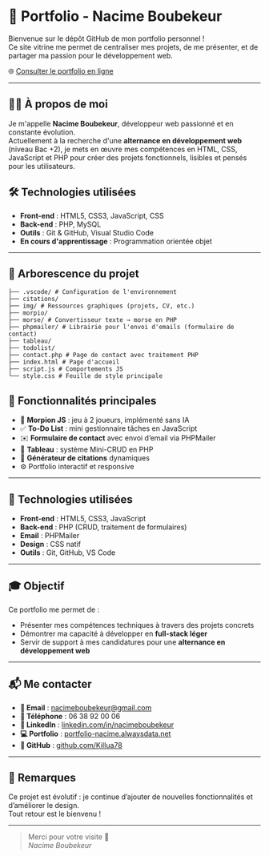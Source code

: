 # 🎯 Portfolio - Nacime Boubekeur

Bienvenue sur le dépôt GitHub de mon portfolio personnel !  
Ce site vitrine me permet de centraliser mes projets, de me présenter, et de partager ma passion pour le développement web.

🌐 [Consulter le portfolio en ligne](https://portfolio-nacime.alwaysdata.net)

---

## 🧑‍💻 À propos de moi

Je m'appelle **Nacime Boubekeur**, développeur web passionné et en constante évolution.  
Actuellement à la recherche d'une **alternance en développement web** (niveau Bac +2), je mets en œuvre mes compétences en HTML, CSS, JavaScript et PHP pour créer des projets fonctionnels, lisibles et pensés pour les utilisateurs.

## 🛠️ Technologies utilisées

- **Front-end** : HTML5, CSS3, JavaScript, CSS  
- **Back-end** : PHP, MySQL  
- **Outils** : Git & GitHub, Visual Studio Code  
- **En cours d'apprentissage** : Programmation orientée objet

---

## 📂 Arborescence du projet
```
├── .vscode/ # Configuration de l'environnement
├── citations/
├── img/ # Ressources graphiques (projets, CV, etc.)
├── morpio/
├── morse/ # Convertisseur texte → morse en PHP
├── phpmailer/ # Librairie pour l'envoi d'emails (formulaire de contact)
├── tableau/ 
├── todolist/
├── contact.php # Page de contact avec traitement PHP
├── index.html # Page d'accueil
├── script.js # Comportements JS 
└── style.css # Feuille de style principale
```

## 🚀 Fonctionnalités principales

- 🎯 **Morpion JS** : jeu à 2 joueurs, implémenté sans IA
- ✅ **To-Do List** : mini gestionnaire tâches en JavaScript
- ✉️ **Formulaire de contact** avec envoi d’email via PHPMailer
- 📃 **Tableau** : système Mini-CRUD en PHP
- 📜 **Générateur de citations** dynamiques
- ⚙️ Portfolio interactif et responsive

---

## 🔧 Technologies utilisées

- **Front-end** : HTML5, CSS3, JavaScript
- **Back-end** : PHP (CRUD, traitement de formulaires)
- **Email** : PHPMailer
- **Design** : CSS natif
- **Outils** : Git, GitHub, VS Code

---

## 🎓 Objectif

Ce portfolio me permet de :

- Présenter mes compétences techniques à travers des projets concrets
- Démontrer ma capacité à développer en **full-stack léger**
- Servir de support à mes candidatures pour une **alternance en développement web**

---

## 📬 Me contacter

- **📧 Email** : [nacimeboubekeur@gmail.com](mailto:nacimeboubekeur@gmail.com)  
- **📱 Téléphone** : 06 38 92 00 06  
- **🧠 LinkedIn** : [linkedin.com/in/nacimeboubekeur](https://www.linkedin.com/in/nacimeboubekeur)  
- **💻 Portfolio** : [portfolio-nacime.alwaysdata.net](https://portfolio-nacime.alwaysdata.net)  
- **🐙 GitHub** : [github.com/Killua78](https://github.com/Killua78)

---

## 📝 Remarques

Ce projet est évolutif : je continue d’ajouter de nouvelles fonctionnalités et d’améliorer le design.  
Tout retour est le bienvenu !

---

> Merci pour votre visite 🙏  
> *Nacime Boubekeur*

